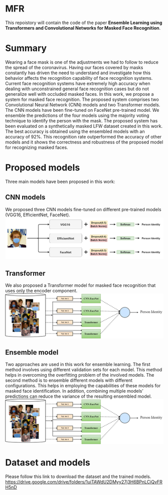 # MFR
This repoistory will contain the code of the paper **Ensemble Learning using Transformers and Convolutional Networks for Masked Face Recognition**.

# Summary
Wearing a face mask is one of the adjustments we had to follow to reduce the spread of the coronavirus. Having our faces covered by masks constantly has driven the need to understand and investigate how this behavior affects the recognition capability of face recognition systems. Current face recognition systems have extremely high accuracy when dealing with unconstrained general face recognition cases but do not generalize well with occluded masked faces. 
In this work, we propose a system for masked face recognition. The proposed system comprises two Convolutional Neural Network (CNN) models and two Transformer models. The CNN models have been fine-tuned on FaceNet pre-trained model. 
We ensemble the predictions of the four models using the majority voting technique to identify the person with the mask. The proposed system has been evaluated on a synthetically masked LFW dataset created in this work. The best accuracy is obtained using the ensembled models with an accuracy of 92\%. This recognition rate outperformed the accuracy of other models and it shows the correctness and
robustness of the proposed model for recognizing masked faces.

# Proposed models
Three main models have been proposed in this work:
## CNN models
We proposed three CNN models fine-tuned on different pre-trained models (VGG16, EfficientNet, FaceNet).  
![Alt text](cnn_models.png?raw=true)

## Transformer 
We also proposed a Transformer model for masked face recognition that uses only the encoder component. 
![Alt text](ensemble.png?raw=true)

## Ensemble model
Two approaches are used in this work for ensemble learning. The first method involves using different validation sets for each model. This method helps in overcoming the overfitting problem of the involved models. The second method is to ensemble different models with different configurations.  This helps in employing the capabilities of these models for masked face identification. In addition, combining multiple models’ predictions can reduce the variance of the resulting ensembled model. 
![Alt text](ensemble.png?raw=true)

# Dataset and models
Please follow this link to download the dataset and the trained models. 
https://drive.google.com/drive/folders/1uiTAWdU2DMyy27j3H6BPnLCiQvFRH5nD

